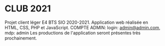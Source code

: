 # CLUB 2021
Projet client léger E4 BTS SIO 2020-2021.
Application web réalisée en HTML, CSS, PHP et JavaScript.
COMPTE ADMIN:
login: admin@admin.com, mdp: admin
Les productions de l'application seront présentes très prochainement. 
